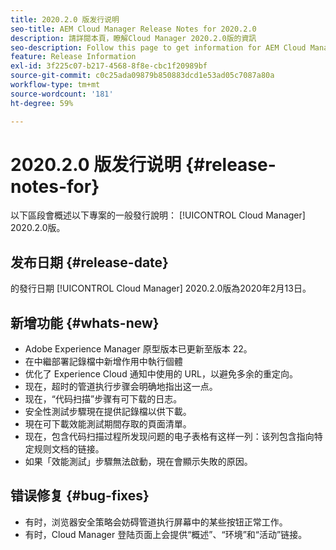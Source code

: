 ```yaml
---
title: 2020.2.0 版发行说明
seo-title: AEM Cloud Manager Release Notes for 2020.2.0
description: 請詳閱本頁，瞭解Cloud Manager 2020.2.0版的資訊
seo-description: Follow this page to get information for AEM Cloud Manager Release 2020.2.0
feature: Release Information
exl-id: 3f225c07-b217-4568-8f8e-cbc1f20989bf
source-git-commit: c0c25ada09879b850883dcd1e53ad05c7087a80a
workflow-type: tm+mt
source-wordcount: '181'
ht-degree: 59%

---
```


# 2020.2.0 版发行说明 {#release-notes-for}

以下區段會概述以下專案的一般發行說明： [!UICONTROL Cloud Manager] 2020.2.0版。

## 发布日期 {#release-date}

的發行日期 [!UICONTROL Cloud Manager] 2020.2.0版為2020年2月13日。

## 新增功能 {#whats-new}

* Adobe Experience Manager 原型版本已更新至版本 22。
* 在中繼部署記錄檔中新增作用中執行個體
* 优化了 Experience Cloud 通知中使用的 URL，以避免多余的重定向。
* 现在，超时的管道执行步骤会明确地指出这一点。
* 现在，“代码扫描”步骤有可下载的日志。
* 安全性測試步驟現在提供記錄檔以供下載。
* 現在可下載效能測試期間存取的頁面清單。
* 现在，包含代码扫描过程所发现问题的电子表格有这样一列：该列包含指向特定规则文档的链接。
* 如果「效能測試」步驟無法啟動，現在會顯示失敗的原因。

## 错误修复 {#bug-fixes}

* 有时，浏览器安全策略会妨碍管道执行屏幕中的某些按钮正常工作。
* 有时，Cloud Manager 登陆页面上会提供“概述”、“环境”和“活动”链接。
